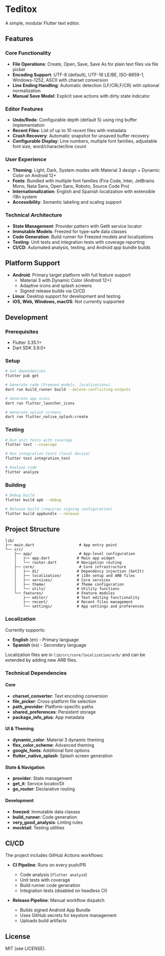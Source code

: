 # Teditox

A simple, modular Flutter text editor.

## Features

### Core Functionality
- **File Operations**: Create, Open, Save, Save As for plain text files via file picker
- **Encoding Support**: UTF-8 (default), UTF-16 LE/BE, ISO-8859-1, Windows-1252, ASCII with charset conversion
- **Line Ending Handling**: Automatic detection (LF/CRLF/CR) with optional normalization
- **Manual Save Model**: Explicit save actions with dirty state indicator

### Editor Features
- **Undo/Redo**: Configurable depth (default 5) using ring buffer implementation
- **Recent Files**: List of up to 10 recent files with metadata
- **Crash Recovery**: Automatic snapshot for unsaved buffer recovery
- **Configurable Display**: Line numbers, multiple font families, adjustable font size, word/character/line count

### User Experience
- **Theming**: Light, Dark, System modes with Material 3 design + Dynamic Color on Android 12+
- **Fonts**: Bundled with multiple font families (Fira Code, Inter, JetBrains Mono, Nata Sans, Open Sans, Roboto, Source Code Pro)
- **Internationalization**: English and Spanish localization with extensible i18n system
- **Accessibility**: Semantic labeling and scaling support

### Technical Architecture
- **State Management**: Provider pattern with GetIt service locator
- **Immutable Models**: Freezed for type-safe data classes
- **Code Generation**: Build runner for Freezed models and localizations
- **Testing**: Unit tests and integration tests with coverage reporting
- **CI/CD**: Automated analysis, testing, and Android app bundle builds

## Platform Support

- **Android**: Primary target platform with full feature support
  - Material 3 with Dynamic Color (Android 12+)
  - Adaptive icons and splash screens
  - Signed release builds via CI/CD
- **Linux**: Desktop support for development and testing
- **iOS, Web, Windows, macOS**: Not currently supported

## Development

### Prerequisites
- Flutter 3.35.1+
- Dart SDK 3.9.0+

### Setup
```bash
# Get dependencies
flutter pub get

# Generate code (Freezed models, localizations)
dart run build_runner build --delete-conflicting-outputs

# Generate app icons
dart run flutter_launcher_icons

# Generate splash screens
dart run flutter_native_splash:create
```

### Testing
```bash
# Run unit tests with coverage
flutter test --coverage

# Run integration tests (local device)
flutter test integration_test

# Analyze code
flutter analyze
```

### Building
```bash
# Debug build
flutter build apk --debug

# Release build (requires signing configuration)
flutter build appbundle --release
```

## Project Structure

```
lib/
├── main.dart                    # App entry point
└── src/
    ├── app/                     # App-level configuration
    │   ├── app.dart            # Main app widget
    │   └── router.dart         # Navigation routing
    ├── core/                    # Core infrastructure
    │   ├── di/                 # Dependency injection (GetIt)
    │   ├── localization/       # i18n setup and ARB files
    │   ├── services/           # Core services
    │   ├── theme/              # Theme configuration
    │   └── utils/              # Utility functions
    └── features/               # Feature modules
        ├── editor/             # Text editing functionality
        ├── recent/             # Recent files management
        └── settings/           # App settings and preferences
```

### Localization
Currently supports:
- **English** (en) - Primary language
- **Spanish** (es) - Secondary language

Localization files are in `lib/src/core/localization/arb/` and can be extended by adding new ARB files.

### Technical Dependencies

#### Core
- **charset_converter**: Text encoding conversion
- **file_picker**: Cross-platform file selection
- **path_provider**: Platform-specific paths
- **shared_preferences**: Persistent storage
- **package_info_plus**: App metadata

#### UI & Theming
- **dynamic_color**: Material 3 dynamic theming
- **flex_color_scheme**: Advanced theming
- **google_fonts**: Additional font options
- **flutter_native_splash**: Splash screen generation

#### State & Navigation
- **provider**: State management
- **get_it**: Service locator/DI
- **go_router**: Declarative routing

#### Development
- **freezed**: Immutable data classes
- **build_runner**: Code generation
- **very_good_analysis**: Linting rules
- **mocktail**: Testing utilities

## CI/CD

The project includes GitHub Actions workflows:

- **CI Pipeline**: Runs on every push/PR
  - Code analysis (`flutter analyze`)
  - Unit tests with coverage
  - Build runner code generation
  - Integration tests (disabled on headless CI)

- **Release Pipeline**: Manual workflow dispatch
  - Builds signed Android App Bundle
  - Uses GitHub secrets for keystore management
  - Uploads build artifacts

## License
MIT (see LICENSE).
